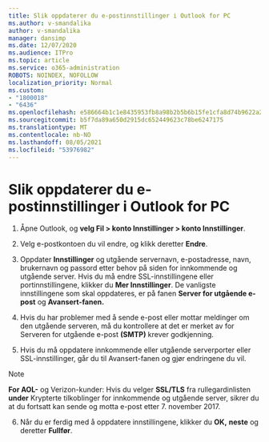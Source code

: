 ```yaml
---
title: Slik oppdaterer du e-postinnstillinger i Outlook for PC
ms.author: v-smandalika
author: v-smandalika
manager: dansimp
ms.date: 12/07/2020
ms.audience: ITPro
ms.topic: article
ms.service: o365-administration
ROBOTS: NOINDEX, NOFOLLOW
localization_priority: Normal
ms.custom:
- "1800018"
- "6436"
ms.openlocfilehash: e586664b1c1e8435953fb8a98b2b5b6b15fe1cfa8d74b9622a257cb1751fc799
ms.sourcegitcommit: b5f7da89a650d2915dc652449623c78be6247175
ms.translationtype: MT
ms.contentlocale: nb-NO
ms.lasthandoff: 08/05/2021
ms.locfileid: "53976982"
---
```

# <a name="how-to-update-email-settings-in-outlook-for-pc"></a>Slik oppdaterer du e-postinnstillinger i Outlook for PC

1. Åpne Outlook, og **velg Fil > konto Innstillinger > konto Innstillinger**.

2. Velg e-postkontoen du vil endre, og klikk deretter **Endre**. 

3. Oppdater **Innstillinger** og utgående servernavn, e-postadresse, navn, brukernavn og passord etter behov på siden for innkommende og utgående server. Hvis du må endre SSL-innstillingene eller portinnstillingene, klikker du **Mer Innstillinger**. De vanligste innstillingene som skal oppdateres, er på fanen **Server for utgående e-post** og **Avansert-fanen.**

4. Hvis du har problemer med å sende e-post eller mottar meldinger om den utgående serveren, må du kontrollere at det er merket av for Serveren for utgående e-post **(SMTP)** krever godkjenning.

5. Hvis du må oppdatere innkommende eller utgående serverporter  eller SSL-innstillinger, går du til Avansert-fanen og gjør endringene du vil.

> [!NOTE]
> **For AOL-** og Verizon-kunder: Hvis du velger **SSL/TLS** fra rullegardinlisten **under** Krypterte tilkoblinger for innkommende og utgående server, sikrer du at du fortsatt kan sende og motta e-post etter 7. november 2017.

6. Når du er ferdig med å oppdatere innstillingene, klikker du **OK,** **neste** og deretter **Fullfør**.


